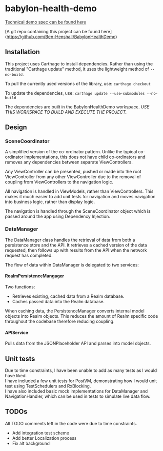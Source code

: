 # babylon-health-demo

[Technical demo spec can be found here](https://github.com/Babylonpartners/iOS-Interview-Demo/blob/master/demo.md)

[A git repo containing this project can be found here] 
(https://github.com/Ben-Henshall/BabylonHealthDemo)

## Installation

This project uses Carthage to install dependencies. Rather than using the traditional "Carthage update" method, it uses the lightweight method of `--no-build`.

To pull the currently used versions of the library, use:
`carthage checkout`

To update the dependencies, use:
`carthage update --use-submodules --no-build`

The dependencies are built in the BabylonHealthDemo workspace. *USE THIS WORKSPACE TO BUILD AND EXECUTE THE PROJECT.*

## Design

### SceneCoordinator
A simplified version of the co-ordinator pattern. Unlike the typical co-ordinator implementations, this does not have child co-ordinators and  removes any dependencies between separate ViewControllers.

Any ViewController can be presented, pushed or made into the root ViewController from any other ViewController due to the removal of coupling from ViewControllers to the navigation logic.

All navigation is handled in ViewModels, rather than ViewControllers. This makes it much easier to add unit tests for navigation and moves navigation into business logic, rather than display logic.

The navigation is handled through the SceneCoordinator object which is passed around the app using Dependency Injection.

### DataManager
The DataManager class handles the retrieval of data from both a persistence store and the API. It retrieves a cached version of the data requested, then follows up with results from the API when the network request has completed.

The flow of data within DataManager is delegated to two services:
#### RealmPersistenceMangager
Two functions:  

* Retrieves existing, cached data from a Realm database.  
* Caches passed data into the Realm database.

When caching data, the PersistenceManager converts internal model objects into Realm objects. This reduces the amount of Realm specific code throughout the codebase therefore reducing coupling.

#### APIService
Pulls data from the JSONPlaceholder API and parses into model objects.

## Unit tests

Due to time constraints, I have been unable to add as many tests as I would have liked.  
I have included a few unit tests for PostVM, demonstrating how I would unit test using TestSchedulers and RxBlocking.  
I have also included basic mock implementations for DataManager and NavigationHandler, which can be used in tests to simulate live data flow.

## TODOs
All TODO comments left in the code were due to time constraints.

- Add integration test scheme
- Add better Localization process
- Fix alt background
